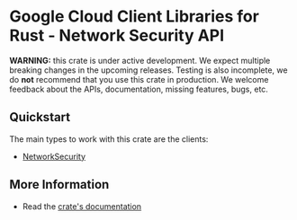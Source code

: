# Google Cloud Client Libraries for Rust - Network Security API

<!-- Code generated by sidekick. DO NOT EDIT. -->

**WARNING:** this crate is under active development. We expect multiple breaking
changes in the upcoming releases. Testing is also incomplete, we do **not**
recommend that you use this crate in production. We welcome feedback about the
APIs, documentation, missing features, bugs, etc.

## Quickstart

The main types to work with this crate are the clients:

- [NetworkSecurity]

## More Information

- Read the [crate's documentation](https://docs.rs/google-cloud-networksecurity-v1/latest/google-cloud-networksecurity-v1)

[NetworkSecurity]: https://docs.rs/google-cloud-networksecurity-v1/latest/google_cloud_networksecurity_v1/client/struct.NetworkSecurity.html
